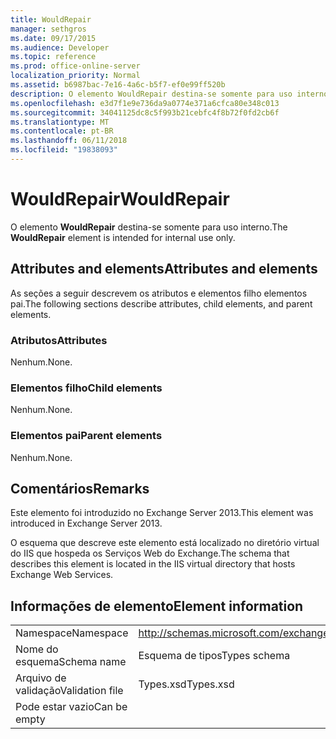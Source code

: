 ```yaml
---
title: WouldRepair
manager: sethgros
ms.date: 09/17/2015
ms.audience: Developer
ms.topic: reference
ms.prod: office-online-server
localization_priority: Normal
ms.assetid: b6987bac-7e16-4a6c-b5f7-ef0e99ff520b
description: O elemento WouldRepair destina-se somente para uso interno.
ms.openlocfilehash: e3d7f1e9e736da9a0774e371a6cfca80e348c013
ms.sourcegitcommit: 34041125dc8c5f993b21cebfc4f8b72f0fd2cb6f
ms.translationtype: MT
ms.contentlocale: pt-BR
ms.lasthandoff: 06/11/2018
ms.locfileid: "19838093"
---
```

# <a name="wouldrepair"></a><span data-ttu-id="8e4a4-103">WouldRepair</span><span class="sxs-lookup"><span data-stu-id="8e4a4-103">WouldRepair</span></span>

<span data-ttu-id="8e4a4-104">O elemento **WouldRepair** destina-se somente para uso interno.</span><span class="sxs-lookup"><span data-stu-id="8e4a4-104">The **WouldRepair** element is intended for internal use only.</span></span> 

## <a name="attributes-and-elements"></a><span data-ttu-id="8e4a4-105">Attributes and elements</span><span class="sxs-lookup"><span data-stu-id="8e4a4-105">Attributes and elements</span></span>

<span data-ttu-id="8e4a4-106">As seções a seguir descrevem os atributos e elementos filho elementos pai.</span><span class="sxs-lookup"><span data-stu-id="8e4a4-106">The following sections describe attributes, child elements, and parent elements.</span></span>
  
### <a name="attributes"></a><span data-ttu-id="8e4a4-107">Atributos</span><span class="sxs-lookup"><span data-stu-id="8e4a4-107">Attributes</span></span>

<span data-ttu-id="8e4a4-108">Nenhum.</span><span class="sxs-lookup"><span data-stu-id="8e4a4-108">None.</span></span>
  
### <a name="child-elements"></a><span data-ttu-id="8e4a4-109">Elementos filho</span><span class="sxs-lookup"><span data-stu-id="8e4a4-109">Child elements</span></span>

<span data-ttu-id="8e4a4-110">Nenhum.</span><span class="sxs-lookup"><span data-stu-id="8e4a4-110">None.</span></span>
  
### <a name="parent-elements"></a><span data-ttu-id="8e4a4-111">Elementos pai</span><span class="sxs-lookup"><span data-stu-id="8e4a4-111">Parent elements</span></span>

<span data-ttu-id="8e4a4-112">Nenhum.</span><span class="sxs-lookup"><span data-stu-id="8e4a4-112">None.</span></span>
  
## <a name="remarks"></a><span data-ttu-id="8e4a4-113">Comentários</span><span class="sxs-lookup"><span data-stu-id="8e4a4-113">Remarks</span></span>

<span data-ttu-id="8e4a4-114">Este elemento foi introduzido no Exchange Server 2013.</span><span class="sxs-lookup"><span data-stu-id="8e4a4-114">This element was introduced in Exchange Server 2013.</span></span>
  
<span data-ttu-id="8e4a4-115">O esquema que descreve este elemento está localizado no diretório virtual do IIS que hospeda os Serviços Web do Exchange.</span><span class="sxs-lookup"><span data-stu-id="8e4a4-115">The schema that describes this element is located in the IIS virtual directory that hosts Exchange Web Services.</span></span>
  
## <a name="element-information"></a><span data-ttu-id="8e4a4-116">Informações de elemento</span><span class="sxs-lookup"><span data-stu-id="8e4a4-116">Element information</span></span>

|||
|:-----|:-----|
|<span data-ttu-id="8e4a4-117">Namespace</span><span class="sxs-lookup"><span data-stu-id="8e4a4-117">Namespace</span></span>  <br/> |http://schemas.microsoft.com/exchange/services/2006/types  <br/> |
|<span data-ttu-id="8e4a4-118">Nome do esquema</span><span class="sxs-lookup"><span data-stu-id="8e4a4-118">Schema name</span></span>  <br/> |<span data-ttu-id="8e4a4-119">Esquema de tipos</span><span class="sxs-lookup"><span data-stu-id="8e4a4-119">Types schema</span></span>  <br/> |
|<span data-ttu-id="8e4a4-120">Arquivo de validação</span><span class="sxs-lookup"><span data-stu-id="8e4a4-120">Validation file</span></span>  <br/> |<span data-ttu-id="8e4a4-121">Types.xsd</span><span class="sxs-lookup"><span data-stu-id="8e4a4-121">Types.xsd</span></span>  <br/> |
|<span data-ttu-id="8e4a4-122">Pode estar vazio</span><span class="sxs-lookup"><span data-stu-id="8e4a4-122">Can be empty</span></span>  <br/> ||
   

